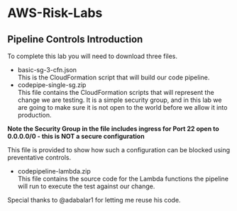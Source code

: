 # AWS-Risk-Labs
## Pipeline Controls Introduction

To complete this lab you will need to download three files.  

- basic-sg-3-cfn.json  
This is the CloudFormation script that will build our code pipeline.
- codepipe-single-sg.zip  
This file contains the CloudFormation scripts that will represent the change we are testing. It is a simple security group, and in this lab we are going to make sure it is not open to the world before we allow it into production.  

**Note the Security Group in the file includes ingress for Port 22 open to 0.0.0.0/0 - this is NOT a secure configuration**

This file is provided to show how such a configuration can be blocked using preventative controls.

- codepipeline-lambda.zip  
This file contains the source code for the Lambda functions the pipeline will run to execute the test against our change.

Special thanks to @adabalar1 for letting me reuse his code.

